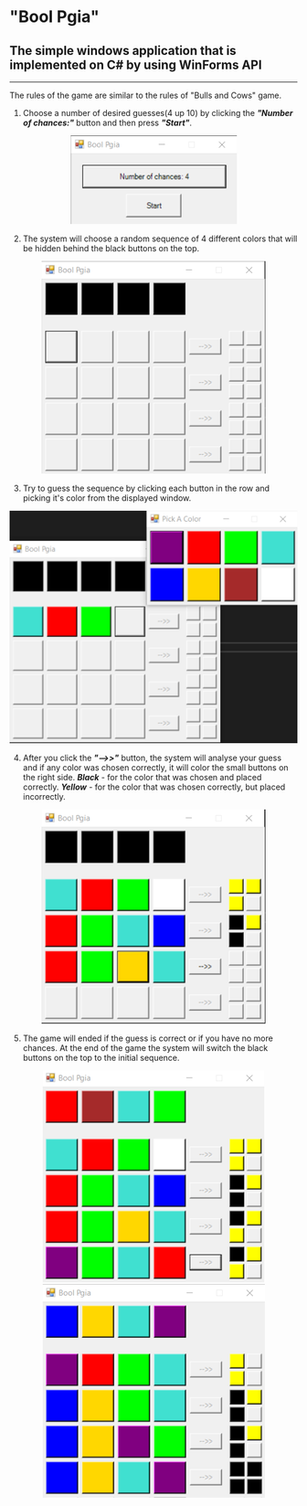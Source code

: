 # "Bool Pgia"
## The simple windows application that is implemented on C# by using WinForms API

--------------

The rules of the game are similar to the rules of "Bulls and Cows" game.
1. Choose a number of desired  guesses(4 up 10) by clicking the ***"Number of chances:"*** button and then press ***"Start"***.
<p align="center">
  <img src="https://github.com/DimaKarpukhin/BoolPgia/blob/master/ScreenShots/screen1.png"/>
</p>

2. The system will choose a random sequence of 4 different colors that will be hidden behind the black buttons on the top.
<p align="center">
  <img src="https://github.com/DimaKarpukhin/BoolPgia/blob/master/ScreenShots/screen2.png"/>
</p>

3. Try to guess the sequence by clicking each button in the row and picking it's color from the displayed window.
<p align="center">
  <img src="https://github.com/DimaKarpukhin/BoolPgia/blob/master/ScreenShots/screen3.png"/>
</p>

4. After you click  the ***"-->>"*** button, the system will analyse your guess and if any color was chosen correctly, it will color the small buttons on the right side. ***Black*** - for the color that was chosen and placed correctly. ***Yellow*** - for the color that was chosen correctly, but placed incorrectly.
<p align="center">
  <img src="https://github.com/DimaKarpukhin/BoolPgia/blob/master/ScreenShots/screen4.png"/>
</p>

5. The game will ended if the guess is correct or if you have no more chances. At the end of the game the system will switch the black buttons on the top to the initial sequence.

<p align="center">
  <img src="https://github.com/DimaKarpukhin/BoolPgia/blob/master/ScreenShots/screen5.png"/>
  <img src="https://github.com/DimaKarpukhin/BoolPgia/blob/master/ScreenShots/screen6.png"/>
</p>
